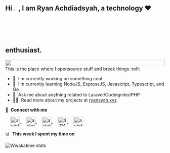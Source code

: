 ## Hi <img src="https://media.giphy.com/media/hvRJCLFzcasrR4ia7z/giphy.gif" width="3%"></a>, I am Ryan Achdiadsyah, a technology ❤ enthusiast. 
<!-- <img  src="data/borderseperator.gif"> -->
<img src="https://i.imgur.com/dBaSKWF.gif" height="20" width="100%">
This is the place where I opensource stuff and break things :rofl:

- 🔭 &nbsp;I’m currently working on something cool
- 🌱 &nbsp;I’m currently learning NodeJS, ExpressJS, Javascript, Typescript, and Go
- 💬 &nbsp;Ask me about anything related to Laravel/Codeigniter/PHP
- 👨‍💻 &nbsp;Read more about my projects at [ryansyah.xyz](https://ryansyah.xyz)


🔗 &nbsp;**Connect with me**
<p align="left">
    <a href="https://dev.to/achdiadsyah" target="blank">
        <img align="center" src="https://cdn.jsdelivr.net/npm/simple-icons@3.0.1/icons/dev-dot-to.svg" alt="achdiadsyah" height="30" width="30" style="margin-left: 1rem;" />
    </a>
    <a href="https://twitter.com/achdiadsyah" target="blank">
        <img align="center" src="https://raw.githubusercontent.com/rahuldkjain/github-profile-readme-generator/master/src/images/icons/Social/twitter.svg" alt="achdiadsyah" height="30" width="30" style="margin-left: 1rem;" />
    </a>
    <a href="https://linkedin.com/in/achdiadsyah" target="blank">
        <img align="center" src="https://raw.githubusercontent.com/rahuldkjain/github-profile-readme-generator/master/src/images/icons/Social/linked-in-alt.svg" alt="achdiadsyah" height="30" width="30" style="margin-left: 1rem;" />
    </a>
    <a href="https://stackoverflow.com/users/10905842" target="blank">
        <img align="center" src="https://raw.githubusercontent.com/rahuldkjain/github-profile-readme-generator/master/src/images/icons/Social/stack-overflow.svg" alt="4214976" height="30" width="30" style="margin-left: 1rem;" />
    </a>
    <a href="https://instagram.com/achdiadsyah" target="blank">
        <img align="center" src="https://raw.githubusercontent.com/rahuldkjain/github-profile-readme-generator/master/src/images/icons/Social/instagram.svg" alt="achdiadsyah" height="30" width="30" style="margin-left: 1rem;" />
    </a>
</p>

📊 &nbsp;**This week I spent my time on**

![Wwakatime stats](https://github-readme-stats-taupe-two.vercel.app/api/wakatime?username=achdiadsyah&hide_title=true&hide_border=true&langs_count=5&bg_color=00000000&text_color=777)
  
